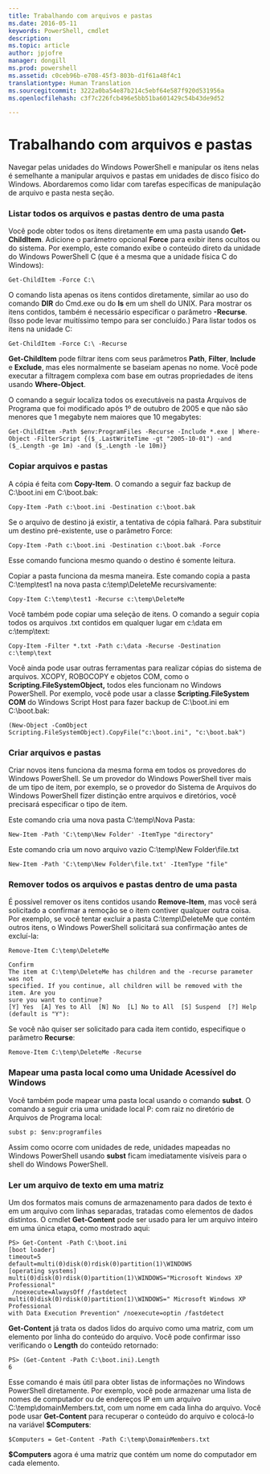 ```yaml
---
title: Trabalhando com arquivos e pastas
ms.date: 2016-05-11
keywords: PowerShell, cmdlet
description: 
ms.topic: article
author: jpjofre
manager: dongill
ms.prod: powershell
ms.assetid: c0ceb96b-e708-45f3-803b-d1f61a48f4c1
translationtype: Human Translation
ms.sourcegitcommit: 3222a0ba54e87b214c5ebf64e587f920d531956a
ms.openlocfilehash: c3f7c226fcb496e5bb51ba601429c54b43de9d52

---
```


# Trabalhando com arquivos e pastas
Navegar pelas unidades do Windows PowerShell e manipular os itens nelas é semelhante a manipular arquivos e pastas em unidades de disco físico do Windows. Abordaremos como lidar com tarefas específicas de manipulação de arquivo e pasta nesta seção.

### Listar todos os arquivos e pastas dentro de uma pasta
Você pode obter todos os itens diretamente em uma pasta usando **Get-ChildItem**. Adicione o parâmetro opcional **Force** para exibir itens ocultos ou do sistema. Por exemplo, este comando exibe o conteúdo direto da unidade do Windows PowerShell C (que é a mesma que a unidade física C do Windows):

```
Get-ChildItem -Force C:\
```

O comando lista apenas os itens contidos diretamente, similar ao uso do comando **DIR** do Cmd.exe ou do **ls** em um shell do UNIX. Para mostrar os itens contidos, também é necessário especificar o parâmetro **-Recurse**. (Isso pode levar muitíssimo tempo para ser concluído.) Para listar todos os itens na unidade C:

```
Get-ChildItem -Force C:\ -Recurse
```

**Get-ChildItem** pode filtrar itens com seus parâmetros **Path**, **Filter**, **Include** e **Exclude**, mas eles normalmente se baseiam apenas no nome. Você pode executar a filtragem complexa com base em outras propriedades de itens usando **Where-Object**.

O comando a seguir localiza todos os executáveis na pasta Arquivos de Programa que foi modificado após 1º de outubro de 2005 e que não são menores que 1 megabyte nem maiores que 10 megabytes:

```
Get-ChildItem -Path $env:ProgramFiles -Recurse -Include *.exe | Where-Object -FilterScript {($_.LastWriteTime -gt "2005-10-01") -and ($_.Length -ge 1m) -and ($_.Length -le 10m)}
```

### Copiar arquivos e pastas
A cópia é feita com **Copy-Item**. O comando a seguir faz backup de C:\\boot.ini em C:\\boot.bak:

```
Copy-Item -Path c:\boot.ini -Destination c:\boot.bak
```

Se o arquivo de destino já existir, a tentativa de cópia falhará. Para substituir um destino pré-existente, use o parâmetro Force:

```
Copy-Item -Path c:\boot.ini -Destination c:\boot.bak -Force
```

Esse comando funciona mesmo quando o destino é somente leitura.

Copiar a pasta funciona da mesma maneira. Este comando copia a pasta C:\\temp\\test1 na nova pasta c:\\temp\\DeleteMe recursivamente:

```
Copy-Item C:\temp\test1 -Recurse c:\temp\DeleteMe
```

Você também pode copiar uma seleção de itens. O comando a seguir copia todos os arquivos .txt contidos em qualquer lugar em c:\\data em c:\\temp\\text:

```
Copy-Item -Filter *.txt -Path c:\data -Recurse -Destination c:\temp\text
```

Você ainda pode usar outras ferramentas para realizar cópias do sistema de arquivos. XCOPY, ROBOCOPY e objetos COM, como o **Scripting.FileSystemObject,** todos eles funcionam no Windows PowerShell. Por exemplo, você pode usar a classe **Scripting.FileSystem COM** do Windows Script Host para fazer backup de C:\\boot.ini em C:\\boot.bak:

```
(New-Object -ComObject Scripting.FileSystemObject).CopyFile("c:\boot.ini", "c:\boot.bak")
```

### Criar arquivos e pastas
Criar novos itens funciona da mesma forma em todos os provedores do Windows PowerShell. Se um provedor do Windows PowerShell tiver mais de um tipo de item, por exemplo, se o provedor do Sistema de Arquivos do Windows PowerShell fizer distinção entre arquivos e diretórios, você precisará especificar o tipo de item.

Este comando cria uma nova pasta C:\\temp\\Nova Pasta:

```
New-Item -Path 'C:\temp\New Folder' -ItemType "directory"
```

Este comando cria um novo arquivo vazio C:\\temp\\New Folder\\file.txt

```
New-Item -Path 'C:\temp\New Folder\file.txt' -ItemType "file"
```

### Remover todos os arquivos e pastas dentro de uma pasta
É possível remover os itens contidos usando **Remove-Item**, mas você será solicitado a confirmar a remoção se o item contiver qualquer outra coisa. Por exemplo, se você tentar excluir a pasta C:\\temp\\DeleteMe que contém outros itens, o Windows PowerShell solicitará sua confirmação antes de excluí-la:

```
Remove-Item C:\temp\DeleteMe

Confirm
The item at C:\temp\DeleteMe has children and the -recurse parameter was not
specified. If you continue, all children will be removed with the item. Are you
sure you want to continue?
[Y] Yes  [A] Yes to All  [N] No  [L] No to All  [S] Suspend  [?] Help
(default is "Y"):
```

Se você não quiser ser solicitado para cada item contido, especifique o parâmetro **Recurse**:

```
Remove-Item C:\temp\DeleteMe -Recurse
```

### Mapear uma pasta local como uma Unidade Acessível do Windows
Você também pode mapear uma pasta local usando o comando **subst**. O comando a seguir cria uma unidade local P: com raiz no diretório de Arquivos de Programa local:

```
subst p: $env:programfiles
```

Assim como ocorre com unidades de rede, unidades mapeadas no Windows PowerShell usando **subst** ficam imediatamente visíveis para o shell do Windows PowerShell.

### Ler um arquivo de texto em uma matriz
Um dos formatos mais comuns de armazenamento para dados de texto é em um arquivo com linhas separadas, tratadas como elementos de dados distintos. O cmdlet **Get-Content** pode ser usado para ler um arquivo inteiro em uma única etapa, como mostrado aqui:

```
PS> Get-Content -Path C:\boot.ini
[boot loader]
timeout=5
default=multi(0)disk(0)rdisk(0)partition(1)\WINDOWS
[operating systems]
multi(0)disk(0)rdisk(0)partition(1)\WINDOWS="Microsoft Windows XP Professional"
 /noexecute=AlwaysOff /fastdetect
multi(0)disk(0)rdisk(0)partition(1)\WINDOWS=" Microsoft Windows XP Professional 
with Data Execution Prevention" /noexecute=optin /fastdetect
```

**Get-Content** já trata os dados lidos do arquivo como uma matriz, com um elemento por linha do conteúdo do arquivo. Você pode confirmar isso verificando o **Length** do conteúdo retornado:

```
PS> (Get-Content -Path C:\boot.ini).Length
6
```

Esse comando é mais útil para obter listas de informações no Windows PowerShell diretamente. Por exemplo, você pode armazenar uma lista de nomes de computador ou de endereços IP em um arquivo C:\\temp\\domainMembers.txt, com um nome em cada linha do arquivo. Você pode usar **Get-Content** para recuperar o conteúdo do arquivo e colocá-lo na variável **$Computers**:

```
$Computers = Get-Content -Path C:\temp\DomainMembers.txt
```

**$Computers** agora é uma matriz que contém um nome do computador em cada elemento.




<!--HONumber=Aug16_HO4-->


